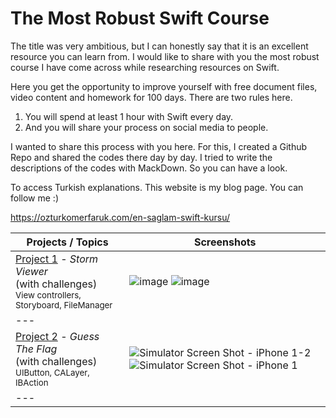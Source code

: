 # The Most Robust Swift Course
The title was very ambitious, but I can honestly say that it is an excellent resource you can learn from. I would like to share with you the most robust course I have come across while researching resources on Swift.

Here you get the opportunity to improve yourself with free document files, video content and homework for 100 days. There are two rules here.

1. You will spend at least 1 hour with Swift every day.
2. And you will share your process on social media to people.

I wanted to share this process with you here. For this, I created a Github Repo and shared the codes there day by day. I tried to write the descriptions of the codes with MackDown. So you can have a look.

To access Turkish explanations. This website is my blog page. You can follow me :)

https://ozturkomerfaruk.com/en-saglam-swift-kursu/

Projects / Topics                                                                                                                                                            | Screenshots
---                                                                                                                                                                          |---
[Project 1](18.Day) - *Storm Viewer* <br/>(with challenges)                                         <br/><sub> View controllers, Storyboard, FileManager                               </sub> | ![image](https://user-images.githubusercontent.com/56068905/188148592-bcdb0efc-478c-49c0-8177-d8c20f8d3802.png) ![image](https://user-images.githubusercontent.com/56068905/188148648-0f291a52-2bda-4165-ba4e-7a335076273a.png) |
|---
[Project 2](21.Day) - *Guess The Flag* <br/>(with challenges)                                         <br/><sub> UIButton, CALayer, IBAction                                </sub> | ![Simulator Screen Shot - iPhone 1-2](https://user-images.githubusercontent.com/56068905/188284499-3251c5b3-a665-45ed-aa5d-ccf8b4b45b22.png) ![Simulator Screen Shot - iPhone 1](https://user-images.githubusercontent.com/56068905/188284502-07e9cf7f-c58d-4562-bbe9-1f7d4dbeaa1e.png)
|---
